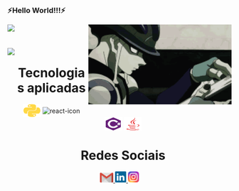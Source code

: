 ### ⚡Hello World!!!⚡

<div>
  <img  height="180em" src="https://github-readme-stats.vercel.app/api?username=Guilherme-W8&show_icons=true&theme=radical&include_all_commits=true&count_private=true"/>
  <img align="right" height="180em" alt="coding-time" src="meruem.gif">
</div>
<br>

<div  align="center"> 
  <div style="display: inline_block"><br>
    <img align="left" height="250" src="https://github-readme-stats.vercel.app/api/top-langs/?username=Guilherme-W8&layout=compact&langs_count=16&theme=radical"/>
    <h1 align="center">Tecnologias aplicadas </h1>
    <img align="center" height="30" width="40" alt="py-icon"  src="https://raw.githubusercontent.com/devicons/devicon/master/icons/python/python-plain.svg">
    <img align="center" height="30" width="40" alt="react-icon" src="https://raw.githubusercontent.com/jmnote/z-icons/master/svg/cpp.svg">
    <img align="center" height="30" width="40" alt="html-icon" src="https://raw.githubusercontent.com/devicons/devicon/master/icons/csharp/csharp-plain.svg">
    <img align="center" height="30" width="40" alt="c-icon" src="https://raw.githubusercontent.com/devicons/devicon/master/icons/java/java-plain.svg">
  
  <h1 align="center">Redes Sociais</h1>
    <a href = "mailto: gtavares739@gmail.com">
      <img width="30" src="gmail.svg">
    </a>
    <a href = "https://www.linkedin.com/in/guilherme-correia-002a92231/">
      <img width="25" src="linkedin.svg">
    </a>
    <a href = "https://www.instagram.com/gui_correia33/">
      <img width="25" src="instagram.png">
    </a>
</div>
